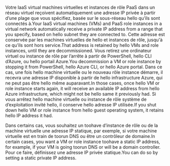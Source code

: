 <span data-ttu-id="7005d-101">Votre IaaS virtual machines virtuelles et instances de rôle PaaS dans un réseau virtuel reçoivent automatiquement une adresse IP privée à partir d’une plage que vous spécifiez, basée sur le sous-réseau hello qu’ils sont connectés à.</span><span class="sxs-lookup"><span data-stu-id="7005d-101">Your IaaS virtual machines (VMs) and PaaS role instances in a virtual network automatically receive a private IP address from a range that you specify, based on hello subnet they are connected to.</span></span> <span data-ttu-id="7005d-102">Cette adresse est conservée par les machines virtuelles de hello et instances de rôle, jusqu'à ce qu’ils sont hors service.</span><span class="sxs-lookup"><span data-stu-id="7005d-102">That address is retained by hello VMs and role instances, until they are decommissioned.</span></span> <span data-ttu-id="7005d-103">Vous retirez une ordinateur virtuel ou instance de rôle par l’arrête à partir de PowerShell, hello CLI d’Azure, ou hello portail Azure.</span><span class="sxs-lookup"><span data-stu-id="7005d-103">You decommission a VM or role instance by stopping it from PowerShell, hello Azure CLI, or hello Azure portal.</span></span> <span data-ttu-id="7005d-104">Dans ce cas, une fois hello machine virtuelle ou le nouveau rôle instance démarre, il recevra une adresse IP disponible à partir de hello infrastructure Azure, qui ne peut pas être hello même auparavant.</span><span class="sxs-lookup"><span data-stu-id="7005d-104">In those cases, once hello VM or role instance starts again, it will receive an available IP address from hello Azure infrastructure, which might not be hello same it previously had.</span></span> <span data-ttu-id="7005d-105">Si vous arrêtez hello machine virtuelle ou instance de rôle système de d’exploitation invité hello, il conserve hello adresse IP utilisée.</span><span class="sxs-lookup"><span data-stu-id="7005d-105">If you shut down hello VM or role instance from hello guest operating system, it retains hello IP address it had.</span></span>  

<span data-ttu-id="7005d-106">Dans certains cas, vous souhaitez un toohave d’instance de rôle ou de la machine virtuelle une adresse IP statique, par exemple, si votre machine virtuelle est en train de toorun DNS ou être un contrôleur de domaine.</span><span class="sxs-lookup"><span data-stu-id="7005d-106">In certain cases, you want a VM or role instance toohave a static IP address, for example, if your VM is going toorun DNS or will be a domain controller.</span></span> <span data-ttu-id="7005d-107">Pour ce faire, définissez une adresse IP privée statique.</span><span class="sxs-lookup"><span data-stu-id="7005d-107">You can do so by setting a static private IP address.</span></span>

